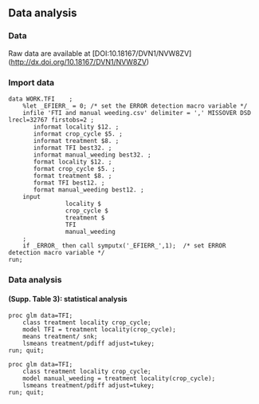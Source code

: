 ## Data analysis
### Data
Raw data are available at [DOI:10.18167/DVN1/NVW8ZV] (http://dx.doi.org/10.18167/DVN1/NVW8ZV)
### Import data
```
data WORK.TFI    ;
    %let _EFIERR_ = 0; /* set the ERROR detection macro variable */
    infile 'FTI and manual weeding.csv' delimiter = ',' MISSOVER DSD lrecl=32767 firstobs=2 ;
       informat locality $12. ;
       informat crop_cycle $5. ;
       informat treatment $8. ;
       informat TFI best32. ;
       informat manual_weeding best32. ;
       format locality $12. ;
       format crop_cycle $5. ;
       format treatment $8. ;
       format TFI best12. ;
       format manual_weeding best12. ;
    input
                locality $
                crop_cycle $
                treatment $
                TFI
                manual_weeding
    ;
    if _ERROR_ then call symputx('_EFIERR_',1);  /* set ERROR detection macro variable */
run;
```
### Data analysis
#### (Supp. Table 3): statistical analysis
```
proc glm data=TFI;
	class treatment locality crop_cycle;
	model TFI = treatment locality(crop_cycle);
	means treatment/ snk;
	lsmeans treatment/pdiff adjust=tukey;
run; quit;

proc glm data=TFI;
	class treatment locality crop_cycle;
	model manual_weeding = treatment locality(crop_cycle);
	lsmeans treatment/pdiff adjust=tukey;
run; quit;
```
